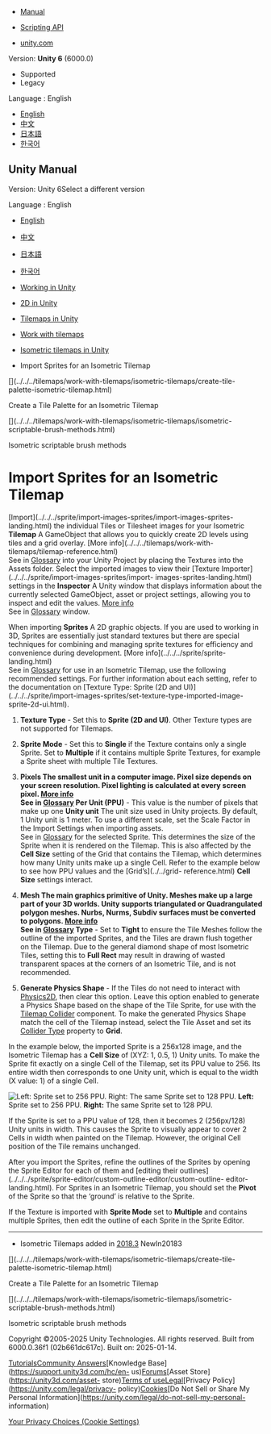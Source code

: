 [](https://docs.unity3d.com)

  * [Manual](../Manual/index.html)
  * [Scripting API](../ScriptReference/index.html)

  * [unity.com](https://unity.com/)

Version: **Unity 6** (6000.0)

  * Supported
  * Legacy

Language : English

  * [English](/Manual/tilemaps/work-with-tilemaps/isometric-tilemaps/import-sprites-isometric-tilemap.html)
  * [中文](/cn/current/Manual/tilemaps/work-with-tilemaps/isometric-tilemaps/import-sprites-isometric-tilemap.html)
  * [日本語](/ja/current/Manual/tilemaps/work-with-tilemaps/isometric-tilemaps/import-sprites-isometric-tilemap.html)
  * [한국어](/kr/current/Manual/tilemaps/work-with-tilemaps/isometric-tilemaps/import-sprites-isometric-tilemap.html)

[](https://docs.unity3d.com)

## Unity Manual

Version: Unity 6Select a different version

Language : English

  * [English](/Manual/tilemaps/work-with-tilemaps/isometric-tilemaps/import-sprites-isometric-tilemap.html)
  * [中文](/cn/current/Manual/tilemaps/work-with-tilemaps/isometric-tilemaps/import-sprites-isometric-tilemap.html)
  * [日本語](/ja/current/Manual/tilemaps/work-with-tilemaps/isometric-tilemaps/import-sprites-isometric-tilemap.html)
  * [한국어](/kr/current/Manual/tilemaps/work-with-tilemaps/isometric-tilemaps/import-sprites-isometric-tilemap.html)

  * [Working in Unity](../../../working-in-unity.html)
  * [2D in Unity](../../../Unity2D.html)
  * [Tilemaps in Unity](../../../tilemaps/tilemaps-landing.html)
  * [Work with tilemaps](../../../tilemaps/work-with-tilemaps/work-with-tilemaps-landing.html)
  * [Isometric tilemaps in Unity](../../../tilemaps/work-with-tilemaps/isometric-tilemaps/isometric-tilemap-landing.html)
  * Import Sprites for an Isometric Tilemap

[](../../../tilemaps/work-with-tilemaps/isometric-tilemaps/create-tile-
palette-isometric-tilemap.html)

Create a Tile Palette for an Isometric Tilemap

[](../../../tilemaps/work-with-tilemaps/isometric-tilemaps/isometric-
scriptable-brush-methods.html)

Isometric scriptable brush methods

# Import Sprites for an Isometric Tilemap

[Import](../../../sprite/import-images-sprites/import-images-sprites-
landing.html) the individual Tiles or Tilesheet images for your Isometric
**Tilemap** A GameObject that allows you to quickly create 2D levels using
tiles and a grid overlay. [More info](../../../tilemaps/work-with-
tilemaps/tilemap-reference.html)  
See in [Glossary](../../../Glossary.html#Tilemap) into your Unity Project by
placing the Textures into the Assets folder. Select the imported images to
view their [Texture Importer](../../../sprite/import-images-sprites/import-
images-sprites-landing.html) settings in the **Inspector** A Unity window that
displays information about the currently selected GameObject, asset or project
settings, allowing you to inspect and edit the values. [More
info](../../../UsingTheInspector.html)  
See in [Glossary](../../../Glossary.html#Inspector) window.

When importing **Sprites** A 2D graphic objects. If you are used to working in
3D, Sprites are essentially just standard textures but there are special
techniques for combining and managing sprite textures for efficiency and
convenience during development. [More info](../../../sprite/sprite-
landing.html)  
See in [Glossary](../../../Glossary.html#Sprite) for use in an Isometric
Tilemap, use the following recommended settings. For further information about
each setting, refer to the documentation on [Texture Type: Sprite (2D and
UI)](../../../sprite/import-images-sprites/set-texture-type-imported-image-
sprite-2d-ui.html).

  1. **Texture Type** \- Set this to **Sprite (2D and UI)**. Other Texture types are not supported for Tilemaps.
  2. **Sprite Mode** \- Set this to **Single** if the Texture contains only a single Sprite. Set to **Multiple** if it contains multiple Sprite Textures, for example a Sprite sheet with multiple Tile Textures.
  3. ****Pixels** The smallest unit in a computer image. Pixel size depends on your screen resolution. Pixel lighting is calculated at every screen pixel. [More info](../../../ShadowPerformance.html)  
See in [Glossary](../../../Glossary.html#pixel) Per Unit (PPU)** \- This value
is the number of pixels that make up one **Unity unit** The unit size used in
Unity projects. By default, 1 Unity unit is 1 meter. To use a different scale,
set the Scale Factor in the Import Settings when importing assets.  
See in [Glossary](../../../Glossary.html#Unityunit) for the selected Sprite.
This determines the size of the Sprite when it is rendered on the Tilemap.
This is also affected by the **Cell Size** setting of the Grid that contains
the Tilemap, which determines how many Unity units make up a single Cell.
Refer to the example below to see how PPU values and the [Grid’s](../../grid-
reference.html) **Cell Size** settings interact.

  4. ****Mesh** The main graphics primitive of Unity. Meshes make up a large part of your 3D worlds. Unity supports triangulated or Quadrangulated polygon meshes. Nurbs, Nurms, Subdiv surfaces must be converted to polygons. [More info](../../../mesh.html)  
See in [Glossary](../../../Glossary.html#Mesh) Type** \- Set to **Tight** to
ensure the Tile Meshes follow the outline of the imported Sprites, and the
Tiles are drawn flush together on the Tilemap. Due to the general diamond
shape of most Isometric Tiles, setting this to **Full Rect** may result in
drawing of wasted transparent spaces at the corners of an Isometric Tile, and
is not recommended.

  5. **Generate Physics Shape** \- If the Tiles do not need to interact with [Physics2D](../../../2d-physics/2d-physics.html), then clear this option. Leave this option enabled to generate a Physics Shape based on the shape of the Tile Sprite, for use with the [Tilemap Collider](../../work-with-tilemaps/tilemap-collider-2d.html) component. To make the generated Physics Shape match the cell of the Tilemap instead, select the Tile Asset and set its [Collider Type](../../../tilemaps/tiles-for-tilemaps/tiles-landing.html) property to **Grid**.

In the example below, the imported Sprite is a 256x128 image, and the
Isometric Tilemap has a **Cell Size** of (XYZ: 1, 0.5, 1) Unity units. To make
the Sprite fit exactly on a single Cell of the Tilemap, set its PPU value to
256. Its entire width then corresponds to one Unity unit, which is equal to
the width (X value: 1) of a single Cell.

![Left: Sprite set to 256 PPU. Right: The same Sprite set to 128
PPU.](../../../../uploads/Main/2D_IsoTilemap_1.png) **Left:** Sprite set to
256 PPU. **Right:** The same Sprite set to 128 PPU.

If the Sprite is set to a PPU value of 128, then it becomes 2 (256px/128)
Unity units in width. This causes the Sprite to visually appear to cover 2
Cells in width when painted on the Tilemap. However, the original Cell
position of the Tile remains unchanged.

After you import the Sprites, refine the outlines of the Sprites by opening
the Sprite Editor for each of them and [editing their
outlines](../../../sprite/sprite-editor/custom-outline-editor/custom-outline-
editor-landing.html). For Sprites in an Isometric Tilemap, you should set the
**Pivot** of the Sprite so that the ‘ground’ is relative to the Sprite.

If the Texture is imported with **Sprite Mode** set to **Multiple** and
contains multiple Sprites, then edit the outline of each Sprite in the Sprite
Editor.

* * *

  * Isometric Tilemaps added in [2018.3](https://docs.unity3d.com/2018.3/Documentation/Manual/30_search.html?q=newin20183) NewIn20183

[](../../../tilemaps/work-with-tilemaps/isometric-tilemaps/create-tile-
palette-isometric-tilemap.html)

Create a Tile Palette for an Isometric Tilemap

[](../../../tilemaps/work-with-tilemaps/isometric-tilemaps/isometric-
scriptable-brush-methods.html)

Isometric scriptable brush methods

Copyright ©2005-2025 Unity Technologies. All rights reserved. Built from
6000.0.36f1 (02b661dc617c). Built on: 2025-01-14.

[Tutorials](https://learn.unity.com/)[Community
Answers](https://answers.unity3d.com)[Knowledge
Base](https://support.unity3d.com/hc/en-
us)[Forums](https://forum.unity3d.com)[Asset Store](https://unity3d.com/asset-
store)[Terms of
use](https://docs.unity3d.com/Manual/TermsOfUse.html)[Legal](https://unity.com/legal)[Privacy
Policy](https://unity.com/legal/privacy-
policy)[Cookies](https://unity.com/legal/cookie-policy)[Do Not Sell or Share
My Personal Information](https://unity.com/legal/do-not-sell-my-personal-
information)

[Your Privacy Choices (Cookie Settings)](javascript:void\(0\);)


